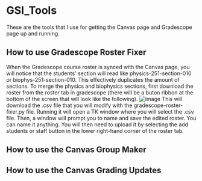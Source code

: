 # GSI_Tools

These are the tools that I use for getting the Canvas page and Gradescope page up and running. 

## How to use Gradescope Roster Fixer 

When the Gradescope course roster is synced with the Canvas page, you will notice that the students' section will read like physics-251-section-010 or biophys-251-section-010. This effectively duplicates the amount of sections. To merge the physics and biophysics sections, first download the roster from the roster tab in gradescope (there will be a buton ribbon at the bottom of the screen that will look like the following). 
![image](https://github.com/user-attachments/assets/b3e5a203-d602-4088-99c0-7859f6603df6)
This will download the .csv file that you will modify with the gradescope-roster-fixer.py file. Running it will open a TK window where you will select the .csv file. Then, a window will prompt you to name and save the edited roster. You can name it anything. You will then need to upload it by selecting the add students or staff button in the lower right-hand corner of the roster tab. 

## How to use the Canvas Group Maker 

## How to use the Canvas Grading Updates
